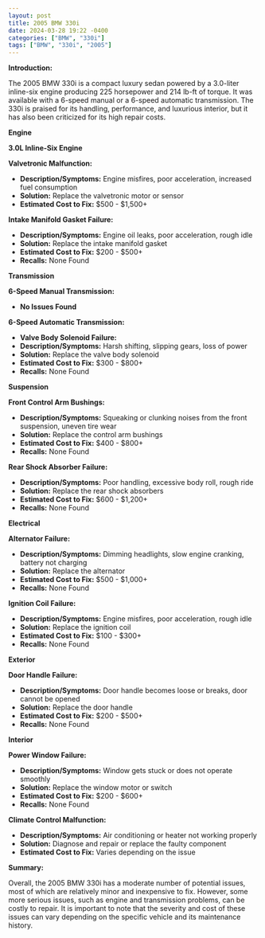 ```yaml
---
layout: post
title: 2005 BMW 330i
date: 2024-03-28 19:22 -0400
categories: ["BMW", "330i"]
tags: ["BMW", "330i", "2005"]
---
```

**Introduction:**

The 2005 BMW 330i is a compact luxury sedan powered by a 3.0-liter inline-six engine producing 225 horsepower and 214 lb-ft of torque. It was available with a 6-speed manual or a 6-speed automatic transmission. The 330i is praised for its handling, performance, and luxurious interior, but it has also been criticized for its high repair costs.

**Engine**

**3.0L Inline-Six Engine**

**Valvetronic Malfunction:**
* **Description/Symptoms:** Engine misfires, poor acceleration, increased fuel consumption
* **Solution:** Replace the valvetronic motor or sensor
* **Estimated Cost to Fix:** $500 - $1,500+

**Intake Manifold Gasket Failure:**
* **Description/Symptoms:** Engine oil leaks, poor acceleration, rough idle
* **Solution:** Replace the intake manifold gasket
* **Estimated Cost to Fix:** $200 - $500+
* **Recalls:** None Found

**Transmission**

**6-Speed Manual Transmission:**
* **No Issues Found**

**6-Speed Automatic Transmission:**
* **Valve Body Solenoid Failure:**
* **Description/Symptoms:** Harsh shifting, slipping gears, loss of power
* **Solution:** Replace the valve body solenoid
* **Estimated Cost to Fix:** $300 - $800+
* **Recalls:** None Found

**Suspension**

**Front Control Arm Bushings:**
* **Description/Symptoms:** Squeaking or clunking noises from the front suspension, uneven tire wear
* **Solution:** Replace the control arm bushings
* **Estimated Cost to Fix:** $400 - $800+
* **Recalls:** None Found

**Rear Shock Absorber Failure:**
* **Description/Symptoms:** Poor handling, excessive body roll, rough ride
* **Solution:** Replace the rear shock absorbers
* **Estimated Cost to Fix:** $600 - $1,200+
* **Recalls:** None Found

**Electrical**

**Alternator Failure:**
* **Description/Symptoms:** Dimming headlights, slow engine cranking, battery not charging
* **Solution:** Replace the alternator
* **Estimated Cost to Fix:** $500 - $1,000+
* **Recalls:** None Found

**Ignition Coil Failure:**
* **Description/Symptoms:** Engine misfires, poor acceleration, rough idle
* **Solution:** Replace the ignition coil
* **Estimated Cost to Fix:** $100 - $300+
* **Recalls:** None Found

**Exterior**

**Door Handle Failure:**
* **Description/Symptoms:** Door handle becomes loose or breaks, door cannot be opened
* **Solution:** Replace the door handle
* **Estimated Cost to Fix:** $200 - $500+
* **Recalls:** None Found

**Interior**

**Power Window Failure:**
* **Description/Symptoms:** Window gets stuck or does not operate smoothly
* **Solution:** Replace the window motor or switch
* **Estimated Cost to Fix:** $200 - $600+
* **Recalls:** None Found

**Climate Control Malfunction:**
* **Description/Symptoms:** Air conditioning or heater not working properly
* **Solution:** Diagnose and repair or replace the faulty component
* **Estimated Cost to Fix:** Varies depending on the issue

**Summary:**

Overall, the 2005 BMW 330i has a moderate number of potential issues, most of which are relatively minor and inexpensive to fix. However, some more serious issues, such as engine and transmission problems, can be costly to repair. It is important to note that the severity and cost of these issues can vary depending on the specific vehicle and its maintenance history.
